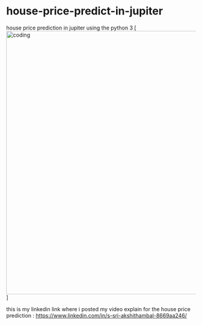 



# house-price-predict-in-jupiter
house price prediction in jupiter using the python 3
[<img align="center" alt="coding"  width="700" src="https://media.gq.com/photos/610d6bfc98a5407e27d48fcc/16:9/w_2560%2Cc_limit/airbnb-gif.gif">]


this is my linkedin link where i posted my video explain for the house price prediction : https://www.linkedin.com/in/s-sri-akshithambal-8669aa246/
